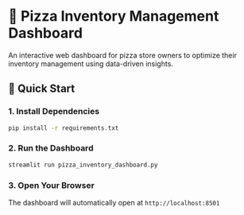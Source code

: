 # 🍕 Pizza Inventory Management Dashboard

An interactive web dashboard for pizza store owners to optimize their inventory management using data-driven insights.

## 🚀 Quick Start

### 1. Install Dependencies
```bash
pip install -r requirements.txt
```

### 2. Run the Dashboard
```bash
streamlit run pizza_inventory_dashboard.py
```

### 3. Open Your Browser
The dashboard will automatically open at `http://localhost:8501`

